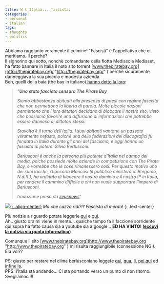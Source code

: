 ```yaml
---
title: W l'Italia... fascista.
categories:
- personal
- italian
tags:
- thoughts
- politics
---
```

Abbiamo raggiunto veramente il culmine! "Fascisti" è l'appellativo che ci
meritiamo. Il perché?  
Il signorino qui sotto, nonchè comandante della flotta Mediasola Mediaset, ha
fatto bannare in Italia il noto sito torrent
[www.thepiratebay.org](http://thepiratebay.org/ "http://thepiratebay.org/" )
perché sicuramente danneggiava la sua piccola e modesta azienda.  
Beh, quelli della baia (the bay in italiano)[ hanno detto la
loro](http://thepiratebay.org/blog/123 "http://thepiratebay.org/blog/123" ):

> _"**Uno stato fascista censura The Pirate Bay**_
>
> _Siamo abbastanza abituati alla presenza di paesi con regime fascista che
non permettono la liberta di parola. Molte piccole nazioni permettono che i
loro dittatori decidano di bloccare il nostro sito, visto che possiamo
favorire una diffusione di informazioni che potrebbe essere dannosa ai
dittatori stessi._
>
> _Stavolta è il turno dell'Italia. I suoi abitanti vantano un passato
veramente nefasto, poiché una delle federazioni dei discografici fu fondata in
Italia durante gli anni del fascismo, e oggi hanno un fascista al potere:
Silvio Berlusconi._
>
> _Berlusconi è anche la persona più potente d'Italia nel campo dei media,
poiché possiede molte aziende in competizione con The Pirate Bay, e vorrebbe
che le cose rimanessero così. Per questo motivo uno dei suoi lacche, Giancarlo
Mancusi (il pubblico ministero di Bergamo, N.d.R.), ha ordinato di bloccare il
nostro dominio e il nostro IP in Italia, per rendere il cammino difficile a
chi non vuole supportare l'impero di Berlusconi._
>
> _traduzione presa da
[zeusnews](http://www.zeusnews.it/index.php3?ar=stampa&cod=7957
"http://www.zeusnews.it/index.php3?ar=stampa&cod=7957" )_"

  
[![]({{site.url}}/images/silvio_berlusconi_fascista.jpg){: .align-center}]({{site.url}}/images/silvio_berlusconi_fascista.jpg)
_Ma che cazzo ridi?!? Fascista di merda!_
{: .text-center}

Più notizie a riguardo potete leggerle [qui](http://torrentfreak.com/the-pirate-bay-blocked-in-italy-080809/
"http://torrentfreak.com/the-pirate-bay-blocked-in-italy-080809/" ) e
[qui](http://www.spippolazione.net/index.php/2008/08/10/piratebay-oscurato-ed-irraggiungibile-ma-anche-no/
"http://www.spippolazione.net/index.php/2008/08/10/piratebay-oscurato-ed-irraggiungibile-ma-anche-no/" ).  
Ah.. giusto ora mi viene in mente... qualche tempo fa il faccione sorridente
qui sopra ha fatto causa sia a youtube sia a google... **ED HA VINTO! ([eccovi
la notizia via punto informatico](http://punto-informatico.it/2378051/PI/Brevi/mediaset-vince-contro-youtube.aspx
"http://punto-informatico.it/2378051/PI/Brevi/mediaset-vince-contro-youtube.aspx" ))**  

Comunque il sito [www.thepiratebay.org](http://www.thepiratebay.org
"http://www.thepiratebay.org" ) mi risulta raggiungibile (connessione NGI). E
a voi??

PS: giusto per restare nel clima berlusconiano leggete
[qui](http://solomiri.blogspot.com/2008/08/costituzione-italiana.html
"http://solomiri.blogspot.com/2008/08/costituzione-italiana.html" ),
[qua](http://solomiri.blogspot.com/2008/08/scandalo-europa-7.html
"http://solomiri.blogspot.com/2008/08/scandalo-europa-7.html" ),
[li](http://solomiri.blogspot.com/2008/05/il-cavaliere.html
"http://solomiri.blogspot.com/2008/05/il-cavaliere.html" ), [poi
qui](http://solomiri.blogspot.com/2008/05/ilcavaliere.html
"http://solomiri.blogspot.com/2008/05/ilcavaliere.html" ) ed [infine
la](http://solomiri.blogspot.com/2008/04/programmi-elettoralioh-mio-dio.html
"http://solomiri.blogspot.com/2008/04/programmi-elettoralioh-mio-dio.html" ).  
PPS: l'Italia sta andando... Ci sta portando verso un punto di non ritorno.
Svegliamoci!!!
